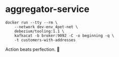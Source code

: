 # aggregator-service

```shell script
docker run --tty --rm \
    --network dev-env_4pet-net \
    debezium/tooling:1.1 \
    kafkacat -b broker:9092 -C -o beginning -q \
    -t customers-with-addresses
```

<!-- INSPIRATIONAL_QUOTE_START -->
Action beats perfection.
🐶
<!-- INSPIRATIONAL_QUOTE_END -->
